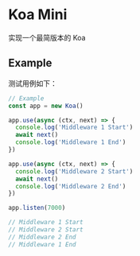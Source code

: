 # Koa Mini

实现一个最简版本的 Koa

## Example

测试用例如下：

``` javascript
// Example
const app = new Koa()

app.use(async (ctx, next) => {
  console.log('Middleware 1 Start')
  await next()
  console.log('Middleware 1 End')
})

app.use(async (ctx, next) => {
  console.log('Middleware 2 Start')
  await next()
  console.log('Middleware 2 End')
})

app.listen(7000)

// Middleware 1 Start
// Middleware 2 Start
// Middleware 2 End
// Middleware 1 End
```
